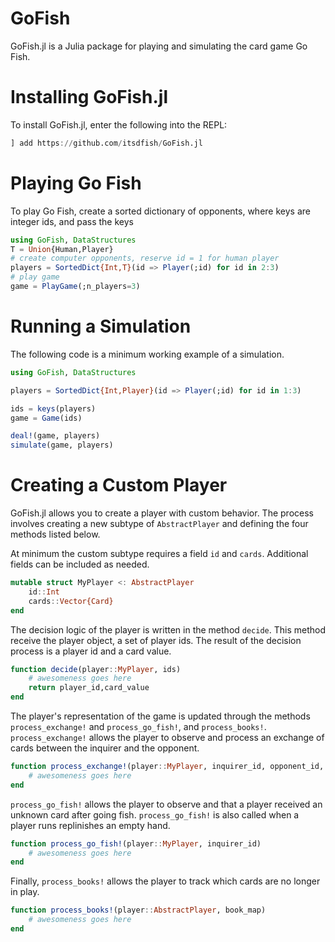 # GoFish

GoFish.jl is a Julia package for playing and simulating the card game Go Fish. 

# Installing GoFish.jl

To install GoFish.jl, enter the following into the REPL:

```julia
] add https://github.com/itsdfish/GoFish.jl
```

# Playing Go Fish

To play Go Fish, create a sorted dictionary of opponents, where keys are integer ids, and pass the keys
```julia 
using GoFish, DataStructures
T = Union{Human,Player}
# create computer opponents, reserve id = 1 for human player
players = SortedDict{Int,T}(id => Player(;id) for id in 2:3)
# play game
game = PlayGame(;n_players=3)
```
# Running a Simulation
The following code is a minimum working example of a simulation. 

```julia
using GoFish, DataStructures 

players = SortedDict{Int,Player}(id => Player(;id) for id in 1:3)

ids = keys(players)
game = Game(ids)

deal!(game, players)
simulate(game, players)
```

# Creating a Custom Player

GoFish.jl allows you to create a player with custom behavior. The process involves creating a new subtype of `AbstractPlayer` and defining the four methods listed below. 

At minimum the custom subtype requires a field `id` and `cards`. Additional fields can be included as needed.
```julia
mutable struct MyPlayer <: AbstractPlayer
    id::Int
    cards::Vector{Card}
end
```

The decision logic of the player is written in the method `decide`. This method receive the player object, a set of player ids. The result of the decision process is a player id and a card value.  
```julia 
function decide(player::MyPlayer, ids)
    # awesomeness goes here
    return player_id,card_value
end
```
The player's representation of the game is updated through the methods `process_exchange!` and `process_go_fish!`, and `process_books!`. `process_exchange!` allows the player to observe and process an exchange of cards between the inquirer and the opponent.
```julia 
function process_exchange!(player::MyPlayer, inquirer_id, opponent_id, value, cards)
    # awesomeness goes here
end
```
`process_go_fish!` allows the player to observe and that a player received an unknown card after going fish. `process_go_fish!` is also called when a player runs replinishes an empty hand. 
```julia 
function process_go_fish!(player::MyPlayer, inquirer_id)
    # awesomeness goes here
end
```
Finally, `process_books!` allows the player to track which cards are no longer in play.
```julia
function process_books!(player::AbstractPlayer, book_map)
    # awesomeness goes here
end
```